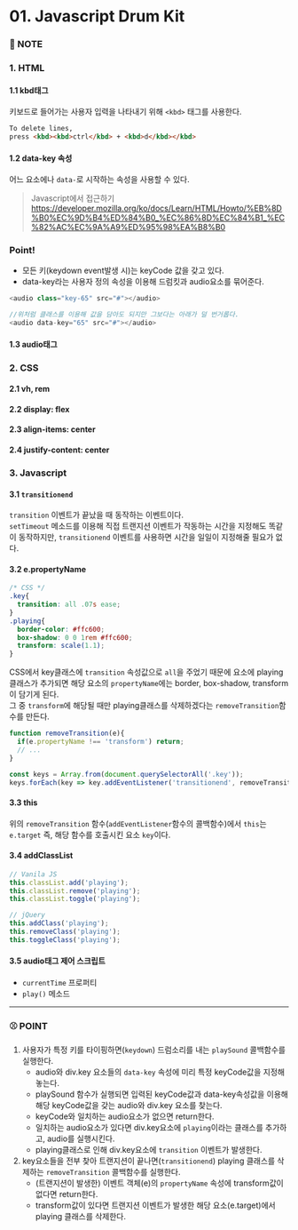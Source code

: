 # 01. Javascript Drum Kit

### :pencil: NOTE
### 1. HTML
#### 1.1 kbd태그
키보드로 들어가는 사용자 입력을 나타내기 위해 `<kbd>` 태그를 사용한다.    

```html
To delete lines, 
press <kbd><kbd>ctrl</kbd> + <kbd>d</kbd></kbd>
```


#### 1.2 data-key 속성
어느 요소에나 `data-`로 시작하는 속성을 사용할 수 있다. 

> Javascript에서 접근하기   
<https://developer.mozilla.org/ko/docs/Learn/HTML/Howto/%EB%8D%B0%EC%9D%B4%ED%84%B0_%EC%86%8D%EC%84%B1_%EC%82%AC%EC%9A%A9%ED%95%98%EA%B8%B0>  

### Point!
- 모든 키(keydown event발생 시)는 keyCode 값을 갖고 있다. 
- data-key라는 사용자 정의 속성을 이용해 드럼킷과 audio요소를 묶어준다.   

```javascript
<audio class="key-65" src="#"></audio>

//위처럼 클래스를 이용해 값을 담아도 되지만 그보다는 아래가 덜 번거롭다. 
<audio data-key="65" src="#"></audio>
```

#### 1.3 audio태그 



### 2. CSS
#### 2.1 vh, rem 
#### 2.2 display: flex
#### 2.3 align-items: center
#### 2.4 justify-content: center




### 3. Javascript
#### 3.1 `transitionend`
`transition` 이벤트가 끝났을 때 동작하는 이벤트이다.    
`setTimeout` 메소드를 이용해 직접 트랜지션 이벤트가 작동하는 시간을 지정해도 똑같이 동작하지만, `transitionend` 이벤트를 사용하면 시간을 일일이 지정해줄 필요가 없다. 
   
#### 3.2 e.propertyName

```css
/* CSS */
.key{
  transition: all .07s ease;
}
.playing{
  border-color: #ffc600;
  box-shadow: 0 0 1rem #ffc600;
  transform: scale(1.1);
}
```
CSS에서 key클래스에 `transition` 속성값으로 `all`을 주었기 때문에 요소에 playing클래스가 추가되면 해당 요소의 `propertyName`에는 border, box-shadow, transform이 담기게 된다.    
그 중 `transform`에 해당될 때만 playing클래스를 삭제하겠다는 `removeTransition`함수를 만든다. 

```javascript
function removeTransition(e){
  if(e.propertyName !== 'transform') return;
  // ...
}

const keys = Array.from(document.querySelectorAll('.key'));
keys.forEach(key => key.addEventListener('transitionend', removeTransition));
```

#### 3.3 this
위의 `removeTransition` 함수(`addEventListener`함수의 콜백함수)에서 `this`는 `e.target` 즉, 해당 함수를 호출시킨 요소 `key`이다. 


#### 3.4 addClassList
```javascript
// Vanila JS
this.classList.add('playing');
this.classList.remove('playing');
this.classList.toggle('playing');

// jQuery
this.addClass('playing');
this.removeClass('playing');
this.toggleClass('playing');
```

#### 3.5 audio태그 제어 스크립트
- `currentTime` 프로퍼티
- `play()` 메소드 




---
### ⚾ POINT
1. 사용자가 특정 키를 타이핑하면(`keydown`) 드럼소리를 내는 `playSound` 콜백함수를 실행한다. 
   - audio와 div.key 요소들의 `data-key` 속성에 미리 특정 keyCode값을 지정해놓는다. 
   - playSound 함수가 실행되면 입력된 keyCode값과 data-key속성값을 이용해 해당 keyCode값을 갖는 audio와 div.key 요소를 찾는다.
   - keyCode와 일치하는 audio요소가 없으면 return한다. 
   - 일치하는 audio요소가 있다면 div.key요소에 `playing`이라는 클래스를 추가하고, audio를 실행시킨다. 
   - playing클래스로 인해 div.key요소에 `transition` 이벤트가 발생한다.
1. key요소들을 전부 찾아 트랜지션이 끝나면(`transitionend`) playing 클래스를 삭제하는 `removeTransition` 콜백함수를 실행한다. 
   - (트랜지션이 발생한) 이벤트 객체(e)의 `propertyName` 속성에 transform값이 없다면 return한다. 
   - transform값이 있다면 트랜지션 이벤트가 발생한 해당 요소(e.target)에서 playing 클래스를 삭제한다. 